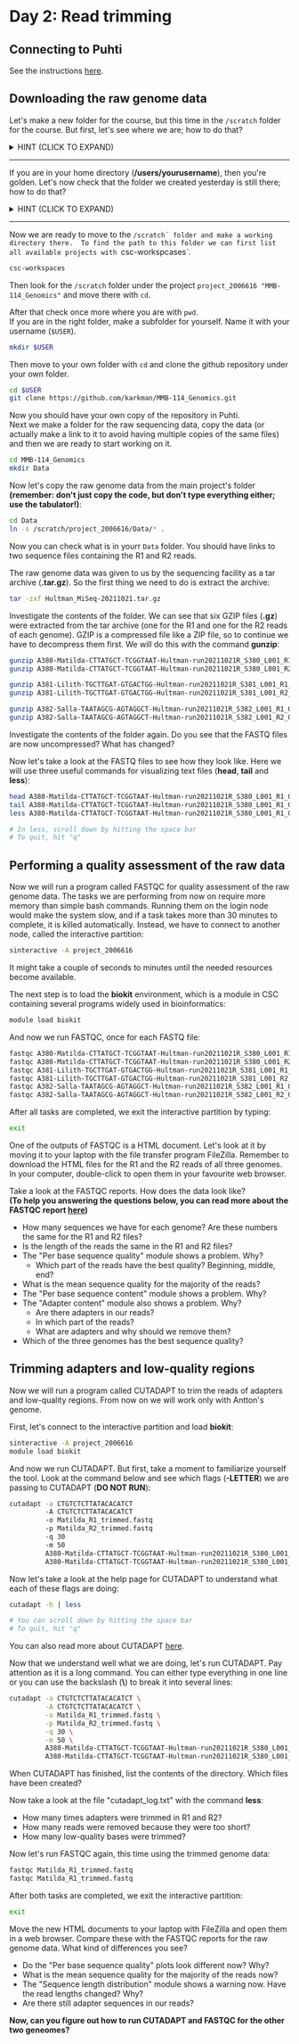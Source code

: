 # Day 2: Read trimming

## Connecting to Puhti

See the instructions [here](01-UNIX-and-CSC.md#connecting-to-puhti).

## Downloading the raw genome data

Let's make a new folder for the course, but this time in the `/scratch` folder for the course. But first, let's see where we are; how to do that?

<details>
<summary>
HINT (CLICK TO EXPAND)
</summary>

> pwd

</details>  

---

If you are in your home directory (**/users/yourusername**), then you're golden. Let's now check that the folder we created yesterday is still there; how to do that?

<details>
<summary>
HINT (CLICK TO EXPAND)
</summary>

> ls

</details>  

---

Now we are ready to move to the `/scratch´ folder and make a working directory there. 
To find the path to this folder we can first list all available projects with `csc-workspcases`.

```bash
csc-workspaces
```

Then look for the `/scratch` folder under the project `project_2006616 "MMB-114_Genomics"` and move there with `cd`. 

After that check once more where you are with `pwd`.  
If you are in the right folder, make a subfolder for yourself. Name it with your username (`$USER`).

```bash
mkdir $USER
```

Then move to your own folder with `cd` and clone the github repository under your own folder. 
```bash
cd $USER
git clone https://github.com/karkman/MMB-114_Genomics.git
```

Now you should have your own copy of the repository in Puhti.  
Next we make a folder for the raw sequencing data, copy the data (or actually make a link to it to avoid having multiple copies of the same files) and then we are ready to start working on it. 

```bash
cd MMB-114_Genomics
mkdir Data
```

Now let's copy the raw genome data from the main project's folder **(remember: don't just copy the code, but don't type everything either; use the tabulator!)**:

```bash
cd Data
ln -s /scratch/project_2006616/Data/* .
```

Now you can check what is in yourr `Data` folder. You should have links to two sequence files containing the R1 and R2 reads.

The raw genome data was given to us by the sequencing facility as a tar archive (**.tar.gz**). So the first thing we need to do is extract the archive:

```bash
tar -zxf Hultman_MiSeq-20211021.tar.gz
```

Investigate the contents of the folder. We can see that six GZIP files (**.gz**) were extracted from the tar archive (one for the R1 and one for the R2 reads of each genome). GZIP is a compressed file like a ZIP file, so to continue we have to decompress them first. We will do this with the command **gunzip**:

```bash
gunzip A380-Matilda-CTTATGCT-TCGGTAAT-Hultman-run20211021R_S380_L001_R1_001.fastq.gz
gunzip A380-Matilda-CTTATGCT-TCGGTAAT-Hultman-run20211021R_S380_L001_R2_001.fastq.gz

gunzip A381-Lilith-TGCTTGAT-GTGACTGG-Hultman-run20211021R_S381_L001_R1_001.fastq.gz
gunzip A381-Lilith-TGCTTGAT-GTGACTGG-Hultman-run20211021R_S381_L001_R2_001.fastq.gz

gunzip A382-Salla-TAATAGCG-AGTAGGCT-Hultman-run20211021R_S382_L001_R1_001.fastq.gz
gunzip A382-Salla-TAATAGCG-AGTAGGCT-Hultman-run20211021R_S382_L001_R2_001.fastq.gz
```

Investigate the contents of the folder again. Do you see that the FASTQ files are now uncompressed? What has changed?  

Now let's take a look at the FASTQ files to see how they look like. Here we will use three useful commands for visualizing text files (**head**, **tail** and **less**):

```bash
head A380-Matilda-CTTATGCT-TCGGTAAT-Hultman-run20211021R_S380_L001_R1_001.fastq
tail A380-Matilda-CTTATGCT-TCGGTAAT-Hultman-run20211021R_S380_L001_R1_001.fastq
less A380-Matilda-CTTATGCT-TCGGTAAT-Hultman-run20211021R_S380_L001_R1_001.fastq

# In less, scroll down by hitting the space bar
# To quit, hit "q"
```

## Performing a quality assessment of the raw data

Now we will run a program called FASTQC for quality assessment of the raw genome data. The tasks we are performing from now on require more memory than simple bash commands. Running them on the login node would make the system slow, and if a task takes more than 30 minutes to complete, it is killed automatically. Instead, we have to connect to another node, called the interactive partition:

```bash
sinteractive -A project_2006616
```

It might take a couple of seconds to minutes until the needed resources become available.  

The next step is to load the **biokit** environment, which is a module in CSC containing several programs widely used in bioinformatics:

```bash
module load biokit
```
And now we run FASTQC, once for each FASTQ file:

```bash
fastqc A380-Matilda-CTTATGCT-TCGGTAAT-Hultman-run20211021R_S380_L001_R1_001.fastq
fastqc A380-Matilda-CTTATGCT-TCGGTAAT-Hultman-run20211021R_S380_L001_R2_001.fastq
fastqc A381-Lilith-TGCTTGAT-GTGACTGG-Hultman-run20211021R_S381_L001_R1_001.fastq
fastqc A381-Lilith-TGCTTGAT-GTGACTGG-Hultman-run20211021R_S381_L001_R2_001.fastq
fastqc A382-Salla-TAATAGCG-AGTAGGCT-Hultman-run20211021R_S382_L001_R1_001.fastq
fastqc A382-Salla-TAATAGCG-AGTAGGCT-Hultman-run20211021R_S382_L001_R2_001.fastq
```

After all tasks are completed, we exit the interactive partition by typing:

```bash
exit
```

One of the outputs of FASTQC is a HTML document. Let's look at it by moving it to your laptop with the file transfer program FileZilla. Remember to download the HTML files for the R1 and the R2 reads of all three genomes. In your computer, double-click to open them in your favourite web browser.  

Take a look at the FASTQC reports. How does the data look like?  
**(To help you answering the questions below, you can read more about the FASTQC report [here](http://www.bioinformatics.babraham.ac.uk/projects/fastqc/Help/3%20Analysis%20Modules/))**

* How many sequences we have for each genome? Are these numbers the same for the R1 and R2 files?
* Is the length of the reads the same in the R1 and R2 files?
* The "Per base sequence quality" module shows a problem. Why?
  * Which part of the reads have the best quality? Beginning, middle, end?
* What is the mean sequence quality for the majority of the reads?
* The "Per base sequence content" module shows a problem. Why?
* The "Adapter content" module also shows a problem. Why?
  * Are there adapters in our reads?
  * In which part of the reads?
  * What are adapters and why should we remove them?
* Which of the three genomes has the best sequence quality?

## Trimming adapters and low-quality regions

Now we will run a program called CUTADAPT to trim the reads of adapters and low-quality regions. From now on we will work only with Antton's genome.

First, let's connect to the interactive partition and load **biokit**:

```bash
sinteractive -A project_2006616
module load biokit
```

And now we run CUTADAPT. But first, take a moment to familiarize yourself the tool. Look at the command below and see which flags (**-LETTER**) we are passing to CUTADAPT (**DO NOT RUN**):

```bash
cutadapt -a CTGTCTCTTATACACATCT
         -A CTGTCTCTTATACACATCT
         -o Matilda_R1_trimmed.fastq
         -p Matilda_R2_trimmed.fastq
         -q 30
         -m 50
         A380-Matilda-CTTATGCT-TCGGTAAT-Hultman-run20211021R_S380_L001_R1_001.fastq
         A380-Matilda-CTTATGCT-TCGGTAAT-Hultman-run20211021R_S380_L001_R2_001.fastq
```

Now let's take a look at the help page for CUTADAPT to understand what each of these flags are doing:

```bash
cutadapt -h | less

# You can scroll down by hitting the space bar
# To quit, hit "q"
```

You can also read more about CUTADAPT [here](https://cutadapt.readthedocs.io/en/stable/guide.html).  

Now that we understand well what we are doing, let's run CUTADAPT. Pay attention as it is a long command. You can either type everything in one line or you can use the backslash (**\\**) to break it into several lines:

```bash
cutadapt -a CTGTCTCTTATACACATCT \
         -A CTGTCTCTTATACACATCT \
         -o Matilda_R1_trimmed.fastq \
         -p Matilda_R2_trimmed.fastq \
         -q 30 \
         -m 50 \
         A380-Matilda-CTTATGCT-TCGGTAAT-Hultman-run20211021R_S380_L001_R1_001.fastq \
         A380-Matilda-CTTATGCT-TCGGTAAT-Hultman-run20211021R_S380_L001_R2_001.fastq > cutadapt_log.txt
```

When CUTADAPT has finished, list the contents of the directory. Which files have been created?

Now take a look at the file "cutadapt_log.txt" with the command **less**:

* How many times adapters were trimmed in R1 and R2?
* How many reads were removed because they were too short?
* How many low-quality bases were trimmed?

Now let's run FASTQC again, this time using the trimmed genome data:

```bash
fastqc Matilda_R1_trimmed.fastq
fastqc Matilda_R1_trimmed.fastq
```

After both tasks are completed, we exit the interactive partition:

```bash
exit
```

Move the new HTML documents to your laptop with FileZilla and open them in a web browser. Compare these with the FASTQC reports for the raw genome data. What kind of differences you see?

* Do the "Per base sequence quality" plots look different now? Why?
* What is the mean sequence quality for the majority of the reads now?
* The "Sequence length distribution" module shows a warning now. Have the read lengths changed? Why?
* Are there still adapter sequences in our reads?

**Now, can you figure out how to run CUTADAPT and FASTQC for the other two geneomes?**
